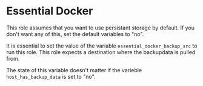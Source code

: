 # Essential Docker

This role assumes that you want to use persistant storage by default. If you don't want any of this, set the default variables to "no".

It is essential to set the value of the variable `essential_docker_backup_src` to run this role. This role expects a destination where the backupdata is pulled from.

The state of this variable doesn't matter if the varieble `host_has_backup_data` is set to "no".